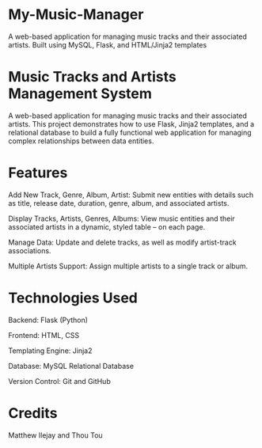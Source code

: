 # My-Music-Manager
A web-based application for managing music tracks and their associated artists. Built using MySQL, Flask, and HTML/Jinja2 templates

# Music Tracks and Artists Management System

A web-based application for managing music tracks and their associated artists. This project demonstrates how to use Flask, Jinja2 templates, and a relational database to build a fully functional web application for managing complex relationships between data entities.

# Features

Add New Track, Genre, Album, Artist: Submit new entities with details such as title, release date, duration, genre, album, and associated artists.

Display Tracks, Artists, Genres, Albums: View music entities and their associated artists in a dynamic, styled table – on each page.

Manage Data: Update and delete tracks, as well as modify artist-track associations.

Multiple Artists Support: Assign multiple artists to a single track or album.

# Technologies Used

Backend: Flask (Python)

Frontend: HTML, CSS

Templating Engine: Jinja2

Database: MySQL Relational Database 

Version Control: Git and GitHub

# Credits

Matthew Ilejay and Thou Tou

